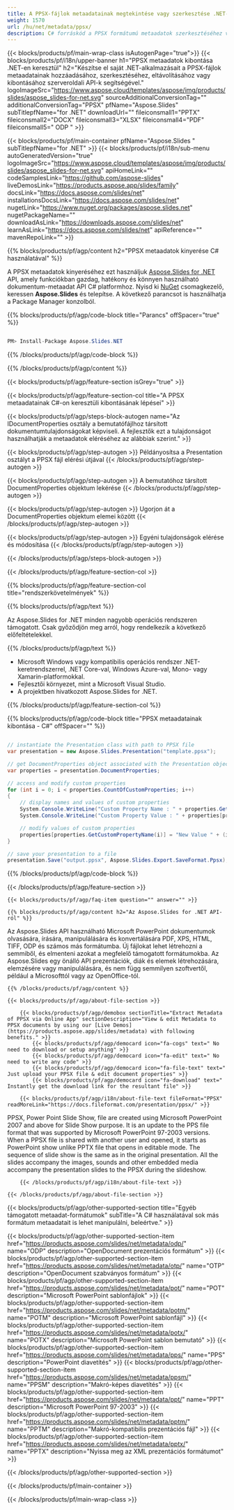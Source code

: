 ```yaml
---
title: A PPSX-fájlok metaadatainak megtekintése vagy szerkesztése .NET-en keresztül
weight: 1570
url: /hu/net/metadata/ppsx/ 
description: C# forráskód a PPSX formátumú metaadatok szerkesztéséhez vagy megtekintéséhez .NET Framework, .NET Core, Windows Azure, Mono vagy Xamarin platformokon.
---
```


{{< blocks/products/pf/main-wrap-class isAutogenPage="true">}}
{{< blocks/products/pf/i18n/upper-banner h1="PPSX metaadatok kibontása .NET-en keresztül" h2="Készítse el saját .NET-alkalmazásait a PPSX-fájlok metaadatainak hozzáadásához, szerkesztéséhez, eltávolításához vagy kibontásához szerveroldali API-k segítségével." logoImageSrc="https://www.aspose.cloud/templates/aspose/img/products/slides/aspose_slides-for-net.svg" sourceAdditionalConversionTag="" additionalConversionTag="PPSX" pfName="Aspose.Slides" subTitlepfName="for .NET" downloadUrl="" fileiconsmall1="PPTX" fileiconsmall2="DOCX" fileiconsmall3="XLSX" fileiconsmall4="PDF" fileiconsmall5=" ODP " >}}

{{< blocks/products/pf/main-container pfName="Aspose.Slides " subTitlepfName="for .NET" >}}
{{< blocks/products/pf/i18n/sub-menu autoGeneratedVersion="true" logoImageSrc="https://www.aspose.cloud/templates/aspose/img/products/slides/aspose_slides-for-net.svg" apiHomeLink="" codeSamplesLink="https://github.com/aspose-slides" liveDemosLink="https://products.aspose.app/slides/family" docsLink="https://docs.aspose.com/slides/net" installationsDocsLink="https://docs.aspose.com/slides/net" nugetLink="https://www.nuget.org/packages/aspose.slides.net" nugetPackageName="" downloadAsLink="https://downloads.aspose.com/slides/net" learnAsLink="https://docs.aspose.com/slides/net" apiReference="" mavenRepoLink="" >}}

{{% blocks/products/pf/agp/content h2="PPSX metaadatok kinyerése C# használatával" %}}

 A PPSX metaadatok kinyeréséhez ezt használjuk
 [Aspose.Slides for .NET](https://products.aspose.com/slides/net)
 API, amely funkciókban gazdag, hatékony és könnyen használható dokumentum-metaadat API C# platformhoz. Nyisd ki
 [NuGet](https://www.nuget.org/packages/aspose.slides.net)
 csomagkezelő, keressen
 **Aspose.Slides**
 és telepítse. A következő parancsot is használhatja a Package Manager konzolból.

{{% blocks/products/pf/agp/code-block title="Parancs" offSpacer="true" %}}

```cs

PM> Install-Package Aspose.Slides.NET

```

{{% /blocks/products/pf/agp/code-block %}}

{{% /blocks/products/pf/agp/content %}}

{{< blocks/products/pf/agp/feature-section isGrey="true" >}}


{{< blocks/products/pf/agp/feature-section-col title="A PPSX metaadatainak C#-on keresztüli kibontásának lépései" >}}

{{< blocks/products/pf/agp/steps-block-autogen name="Az IDocumentProperties osztály a bemutatófájlhoz társított dokumentumtulajdonságokat képviseli. A fejlesztők ezt a tulajdonságot használhatják a metaadatok eléréséhez az alábbiak szerint." >}}

{{< blocks/products/pf/agp/step-autogen >}}
Példányosítsa a Presentation osztályt a PPSX fájl elérési útjával
{{< /blocks/products/pf/agp/step-autogen >}}

{{< blocks/products/pf/agp/step-autogen >}}
A bemutatóhoz társított DocumentProperties objektum lekérése
{{< /blocks/products/pf/agp/step-autogen >}}

{{< blocks/products/pf/agp/step-autogen >}}
Ugorjon át a DocumentProperties objektum elemei között
{{< /blocks/products/pf/agp/step-autogen >}}

{{< blocks/products/pf/agp/step-autogen >}}
Egyéni tulajdonságok elérése és módosítása
{{< /blocks/products/pf/agp/step-autogen >}}

{{< /blocks/products/pf/agp/steps-block-autogen >}}

{{< /blocks/products/pf/agp/feature-section-col >}}

{{% blocks/products/pf/agp/feature-section-col title="rendszerkövetelmények" %}}

{{% blocks/products/pf/agp/text %}}

 Az Aspose.Slides for .NET minden nagyobb operációs rendszeren támogatott. Csak győződjön meg arról, hogy rendelkezik a következő előfeltételekkel.

{{% /blocks/products/pf/agp/text %}}

- Microsoft Windows vagy kompatibilis operációs rendszer .NET-keretrendszerrel, .NET Core-val, Windows Azure-val, Mono- vagy Xamarin-platformokkal.
- Fejlesztői környezet, mint a Microsoft Visual Studio.
- A projektben hivatkozott Aspose.Slides for .NET.

{{% /blocks/products/pf/agp/feature-section-col %}}

{{% blocks/products/pf/agp/code-block title="PPSX metaadatainak kibontása - C#" offSpacer="" %}}

```cs

// instantiate the Presentation class with path to PPSX file
var presentation = new Aspose.Slides.Presentation("template.ppsx");

// get DocumentProperties object associated with the Presentation object
var properties = presentation.DocumentProperties;

// access and modify custom properties
for (int i = 0; i < properties.CountOfCustomProperties; i++)
{
    // display names and values of custom properties
    System.Console.WriteLine("Custom Property Name : " + properties.GetCustomPropertyName(i));
    System.Console.WriteLine("Custom Property Value : " + properties[properties.GetCustomPropertyName(i)]);

    // modify values of custom properties
    properties[properties.GetCustomPropertyName(i)] = "New Value " + (i + 1);
}

// save your presentation to a file
presentation.Save("output.ppsx", Aspose.Slides.Export.SaveFormat.Ppsx);  

```

{{% /blocks/products/pf/agp/code-block %}}

{{< /blocks/products/pf/agp/feature-section >}}

    {{< blocks/products/pf/agp/faq-item question="" answer="" >}}
 

<!-- aboutfile Starts -->

    {{% blocks/products/pf/agp/content h2="Az Aspose.Slides for .NET API-ról" %}}

 Az Aspose.Slides API használható Microsoft PowerPoint dokumentumok olvasására, írására, manipulálására és konvertálására PDF, XPS, HTML, TIFF, ODP és számos más formátumba. Új fájlokat lehet létrehozni a semmiből, és elmenteni azokat a megfelelő támogatott formátumokba. Az Aspose.Slides egy önálló API prezentációk, diák és elemek létrehozására, elemzésére vagy manipulálására, és nem függ semmilyen szoftvertől, például a Microsofttól vagy az OpenOffice-tól.  



    {{% /blocks/products/pf/agp/content %}}

    {{< blocks/products/pf/agp/about-file-section >}}

        {{< blocks/products/pf/agp/demobox sectionTitle="Extract Metadata of PPSX via Online App" sectionDescription="View & edit Metadata to PPSX documents by using our [Live Demos](https://products.aspose.app/slides/metadata) with following benefits." >}}
            {{< blocks/products/pf/agp/democard icon="fa-cogs" text=" No need to download or setup anything" >}}
            {{< blocks/products/pf/agp/democard icon="fa-edit" text=" No need to write any code" >}}
            {{< blocks/products/pf/agp/democard icon="fa-file-text" text=" Just upload your PPSX file & edit document properties" >}}
            {{< blocks/products/pf/agp/democard icon="fa-download" text=" Instantly get the download link for the resultant file" >}}

        {{< blocks/products/pf/agp/i18n/about-file-text fileFormat="PPSX" readMoreLink="https://docs.fileformat.com/presentation/ppsx/" >}}
PPSX, Power Point Slide Show, file are created using Microsoft PowerPoint 2007 and above for Slide Show purpose. It is an update to the PPS file format that was supported by Microsoft PowerPoint 97-2003 versions. When a PPSX file is shared with another user and opened, it starts as PowerPoint show unlike PPTX file that opens in editable mode. The sequence of slide show is the same as in the original presentation. All the slides accompany the images, sounds and other embedded media accompany the presentation slides to the PPSX during the slideshow.

        {{< /blocks/products/pf/agp/i18n/about-file-text >}}

    {{< /blocks/products/pf/agp/about-file-section >}}

<!-- aboutfile Ends -->

{{< blocks/products/pf/agp/other-supported-section title="Egyéb támogatott metaadat-formátumok" subTitle="A C# használatával sok más formátum metaadatait is lehet manipulálni, beleértve." >}}

{{< blocks/products/pf/agp/other-supported-section-item href="https://products.aspose.com/slides/net/metadata/odp/" name="ODP" description="OpenDocument prezentációs formátum" >}}
{{< blocks/products/pf/agp/other-supported-section-item href="https://products.aspose.com/slides/net/metadata/otp/" name="OTP" description="OpenDocument szabványos formátum" >}}
{{< blocks/products/pf/agp/other-supported-section-item href="https://products.aspose.com/slides/net/metadata/pot/" name="POT" description="Microsoft PowerPoint sablonfájlok" >}}
{{< blocks/products/pf/agp/other-supported-section-item href="https://products.aspose.com/slides/net/metadata/potm/" name="POTM" description="Microsoft PowerPoint sablonfájl" >}}
{{< blocks/products/pf/agp/other-supported-section-item href="https://products.aspose.com/slides/net/metadata/potx/" name="POTX" description="Microsoft PowerPoint sablon bemutató" >}}
{{< blocks/products/pf/agp/other-supported-section-item href="https://products.aspose.com/slides/net/metadata/pps/" name="PPS" description="PowerPoint diavetítés" >}}
{{< blocks/products/pf/agp/other-supported-section-item href="https://products.aspose.com/slides/net/metadata/ppsm/" name="PPSM" description="Makró-képes diavetítés" >}}
{{< blocks/products/pf/agp/other-supported-section-item href="https://products.aspose.com/slides/net/metadata/ppt/" name="PPT" description="Microsoft PowerPoint 97-2003" >}}
{{< blocks/products/pf/agp/other-supported-section-item href="https://products.aspose.com/slides/net/metadata/pptm/" name="PPTM" description="Makró-kompatibilis prezentációs fájl" >}}
{{< blocks/products/pf/agp/other-supported-section-item href="https://products.aspose.com/slides/net/metadata/pptx/" name="PPTX" description="Nyissa meg az XML prezentációs formátumot" >}}

{{< /blocks/products/pf/agp/other-supported-section >}}

{{< /blocks/products/pf/main-container >}}
    
{{< /blocks/products/pf/main-wrap-class >}}